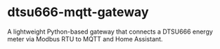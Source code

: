 # dtsu666-mqtt-gateway
A lightweight Python-based gateway that connects a DTSU666 energy meter via Modbus RTU to MQTT and Home Assistant.
